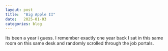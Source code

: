 ```yaml
---
layout: post
title:  "Big Apple II"
date:   2025-01-03
categories: blog
---
```



Its been a year i guess. I remember exactly one year back I sat in this same room on this same desk and randomly scrolled through the job portals. 